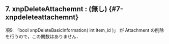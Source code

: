 ## 7\. xnpDeleteAttachemnt : (無し) {#7-xnpdeleteattachemnt}

項9\. 「bool xnpDeleteBasicInformation( int item_id )」 が Attachment の削除を行うので，この関数はありません．